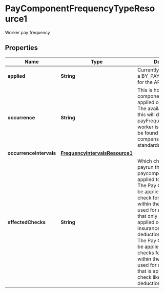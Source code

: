 

# PayComponentFrequencyTypeResource1

Worker pay frequency

## Properties

| Name | Type | Description | Notes |
|------------ | ------------- | ------------- | -------------|
|**applied** | **String** | Currently we only support a BY_PAY_PERIOD value for the API. |  [optional] |
|**occurrence** | **String** | This is how often the pay component will be applied on the pay run. The available values for this will depend on the payFrequency that a worker is paid which can be found on the worker compensations pay standards. |  [optional] |
|**occurrenceIntervals** | [**FrequencyIntervalsResource1**](FrequencyIntervalsResource1.md) |  |  [optional] |
|**effectedChecks** | **String** | Which check(s) within the payrun that the paycomponent will be applied to.FIRST_CHECK: The Pay Component will be applied to the first check for the worker within the pay run. This is used for a pay component that only should be applied once like a health insurance deduction.EVERY_CHECK: The Pay Component will be applied to all of the checks for the worker within the pay run. This is used for a pay component that is applied on all check like a retirement deduction. |  [optional] |



